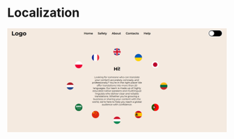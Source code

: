# Localization

![Preview](https://raw.githubusercontent.com/maksymaf/Localization/refs/heads/main/assets/Localization-preview.jpg)